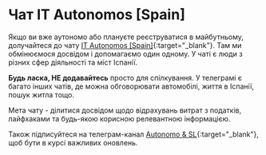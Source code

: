 # Чат IT Autonomos [Spain]

Якщо ви вже аутономо або плануєте реєструватися в майбутньому, долучайтеся до
чату [IT Autonomos [Spain]](https://bit.ly/it-autonomos-es){:target="_blank"}. Там ми обмінюємося досвідом і допомагаємо
один одному. У чаті є люди з різних сфер діяльності та міст Іспанії.

**Будь ласка, НЕ додавайтесь** просто для спілкування. У телеграмі є багато інших чатів, де можна обговорювати
автомобілі, життя в Іспанії, пошук житла тощо.

Мета чату - ділитися досвідом щодо відрахувань витрат з податків, лайфхаками та будь-якою корисною релевантною
інформацією.

Також підписуйтеся на телеграм-канал [Autonomo & SL](https://bit.ly/autonomo-and-sl-channel){:target="_blank"}, щоб бути в курсі важливих оновлень.  

